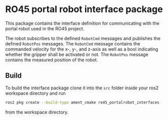 # RO45 portal robot interface package

This package contains the interface definition for communicating with the portal robot used in the RO45 project.

The robot subscribes to the defined `RobotCmd` messages and publishes the defined `RobotPos` messages.
The `RobotCmd` message contains the commanded velocity for the x-, y-, and z-axis as well as a bool indicating whether the gripper shall be activated or not.
The `RobotPos` message contains the measured position of the robot.

## Build
To build the interface package clone it into the `src` folder inside your ros2 workspace directory and run
```bash
ros2 pkg create --build-type ament_cmake ro45_portalrobot_interfaces
```
from the workspace directory.
